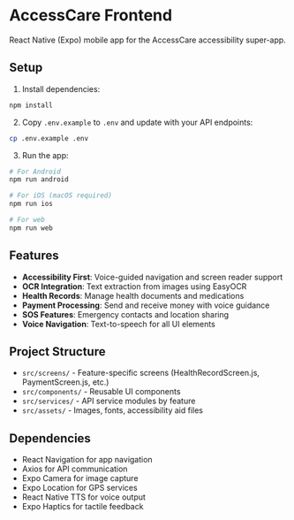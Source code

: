 # AccessCare Frontend

React Native (Expo) mobile app for the AccessCare accessibility super-app.

## Setup

1. Install dependencies:
```bash
npm install
```

2. Copy `.env.example` to `.env` and update with your API endpoints:
```bash
cp .env.example .env
```

3. Run the app:
```bash
# For Android
npm run android

# For iOS (macOS required)
npm run ios

# For web
npm run web
```

## Features

- **Accessibility First**: Voice-guided navigation and screen reader support
- **OCR Integration**: Text extraction from images using EasyOCR
- **Health Records**: Manage health documents and medications
- **Payment Processing**: Send and receive money with voice guidance
- **SOS Features**: Emergency contacts and location sharing
- **Voice Navigation**: Text-to-speech for all UI elements

## Project Structure

- `src/screens/` - Feature-specific screens (HealthRecordScreen.js, PaymentScreen.js, etc.)
- `src/components/` - Reusable UI components
- `src/services/` - API service modules by feature
- `src/assets/` - Images, fonts, accessibility aid files

## Dependencies

- React Navigation for app navigation
- Axios for API communication
- Expo Camera for image capture
- Expo Location for GPS services
- React Native TTS for voice output
- Expo Haptics for tactile feedback
